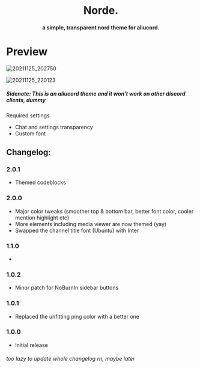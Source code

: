 <h1 align="center">
  Norde.
</h1>

<h4 align="center">a simple, transparent nord theme for aliucord.</h4>

# Preview

![20211125_202750](https://user-images.githubusercontent.com/92243378/143463802-f341d0d3-d91e-427c-afc1-af139b88a0db.jpg)

![20211125_220123](https://user-images.githubusercontent.com/92243378/143464476-deecd8c8-5fda-43d1-a0f7-af0993bab92c.jpg)

##### **Sidenote**: This is an aliucord theme and it won't work on other discord clients, dummy
Required settings
- Chat and settings transparency
- Custom font

## Changelog:
### 2.0.1
- Themed codeblocks
### 2.0.0
- Major color tweaks (smoother top & bottom bar, better font color, cooler mention highlight etc)
- More elements including media viewer are now themed (yay)
- Swapped the channel title font (Ubuntu) with Inter
### 1.1.0
- 
### 1.0.2
- Minor patch for NoBurnIn sidebar buttons
### 1.0.1 
- Replaced the unfitting ping color with a better one
### 1.0.0
- Initial release

###### too lazy to update whole changelog rn, maybe later
